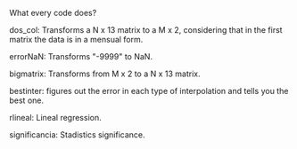 What every code does?

dos_col: Transforms a N x 13 matrix to a M x 2, considering that in the first matrix the data is in a mensual form.

errorNaN: Transforms "-9999" to NaN.

bigmatrix: Transforms from M x 2 to a N x 13 matrix.

bestinter: figures out the error in each type of interpolation and tells you the best one.

rlineal: Lineal regression.

significancia: Stadistics significance.
